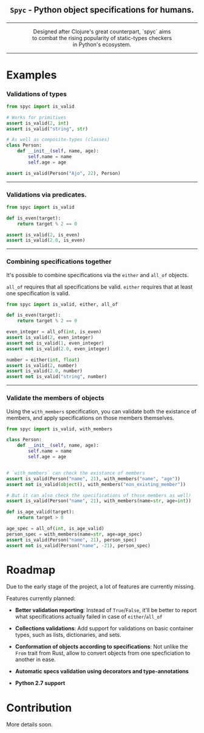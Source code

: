 ## <p align="center">`Spyc` - Python object specifications for humans.</p>
---

<p align="center">
Designed after Clojure's great counterpart, `spyc` aims</br>
to combat the rising popularity of static-types checkers</br>
in Python's ecosystem.
</p>

---

# Examples

### **Validations of types**
``` python
from spyc import is_valid

# Works for primitives
assert is_valid(2, int)
assert is_valid("string", str)

# As well as composite-types (classes)
class Person:
    def __init__(self, name, age):
        self.name = name
        self.age = age

assert is_valid(Person("Ajo", 22), Person)
```

---
### **Validations via predicates.**
``` python
from spyc import is_valid

def is_even(target):
    return target % 2 == 0

assert is_valid(2, is_even)
assert is_valid(2.0, is_even)
```

---
### **Combining specifications together**
It's possible to combine specifications
via the `either` and `all_of` objects.

`all_of` requires that all specifications be valid.
`either` requires that at least one specification is valid.

``` python
from spyc import is_valid, either, all_of

def is_even(target):
    return target % 2 == 0

even_integer = all_of(int, is_even)
assert is_valid(2, even_integer)
assert not is_valid(1, even_integer)
assert not is_valid(2.0, even_integer)

number = either(int, float)
assert is_valid(2, number)
assert is_valid(2.0, number)
assert not is_valid("string", number)
```
---
### **Validate the members of objects**
Using the `with_members` specification, you can
validate both the existance of members, and apply
specifications on those members themselves.

``` python
from spyc import is_valid, with_members

class Person:
    def __init__(self, name, age):
        self.name = name
        self.age = age


# `with_members` can check the existance of members
assert is_valid(Person("name", 21), with_members("name", "age"))
assert not is_valid(object(), with_members("non_existing_member"))

# But it can also check the specifications of those members as well!
assert is_valid(Person("name", 21), with_members(name=str, age=int))

def is_age_valid(target):
    return target > 0

age_spec = all_of(int, is_age_valid)
person_spec = with_members(name=str, age=age_spec)
assert is_valid(Person("name", 21), person_spec)
assert not is_valid(Person("name", -21), person_spec)
```


# Roadmap
Due to the early stage of the project, a lot
of features are currently missing.

Features currently planned:
- **Better validation reporting**: Instead of `True`/`False`, it'll
  be better to report what specifications actually failed in case
  of `either`/`all_of`

- **Collections validations**: Add support for validations on basic
  container types, such as lists, dictionaries, and sets.

- **Conformation of objects according to specifications**: Not unlike the `From` trait from Rust,
  allow to convert objects from one specficiation to another in ease.

- **Automatic specs validation using decorators and type-annotations**

- **Python 2.7 support**


# Contribution
More details soon.